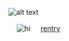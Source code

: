 ![alt text](https://files.catbox.moe/gk2p8j.jpg)

 ㅤ ![hi](https://komarev.com/ghpvc/?username=military-fashioned) 
 ㅤ [rentry](https://rentry.co/military-fashion)
